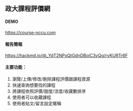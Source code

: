 ## 政大課程評價網

#### DEMO
https://course-nccu.com

#### 報告簡報
https://hackmd.io/@_YdT2NPxQtGdnDBoiC3yQg/ryKURTr6F

#### 主要功能：

1. 瀏覽/上傳/修改/刪除課程評價跟課程資源
2. 快速查詢想要找的課程
3. 將課程依照評價/甜度/涼度/收藏數排序
4. 使用者可以收藏課程
5. 使用者貼文/留言設定暱稱
